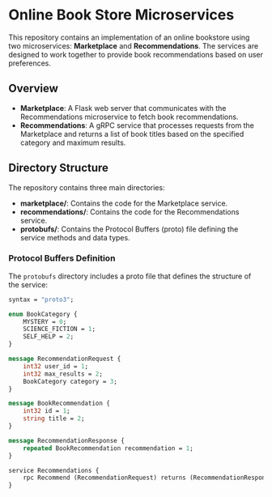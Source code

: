 # Online Book Store Microservices

This repository contains an implementation of an online bookstore using two microservices: **Marketplace** and **Recommendations**. The services are designed to work together to provide book recommendations based on user preferences.

## Overview

- **Marketplace**: A Flask web server that communicates with the Recommendations microservice to fetch book recommendations.
- **Recommendations**: A gRPC service that processes requests from the Marketplace and returns a list of book titles based on the specified category and maximum results.

## Directory Structure

The repository contains three main directories:

- **marketplace/**: Contains the code for the Marketplace service.
- **recommendations/**: Contains the code for the Recommendations service.
- **protobufs/**: Contains the Protocol Buffers (proto) file defining the service methods and data types.

### Protocol Buffers Definition

The `protobufs` directory includes a proto file that defines the structure of the service:

```proto
syntax = "proto3";

enum BookCategory {
    MYSTERY = 0;
    SCIENCE_FICTION = 1;
    SELF_HELP = 2;
}

message RecommendationRequest {
    int32 user_id = 1;
    int32 max_results = 2;
    BookCategory category = 3;
}

message BookRecommendation {
    int32 id = 1;
    string title = 2;
}

message RecommendationResponse {
    repeated BookRecommendation recommendation = 1;
}

service Recommendations {
    rpc Recommend (RecommendationRequest) returns (RecommendationResponse);
}
